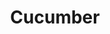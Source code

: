 ---
blog: https://cucumber.io/blog
git: https://github.com/cucumber
gitter: https://gitter.im/orgs/cucumber/rooms
images:
- cucumberio-ar21.svg
- cucumberio-icon.svg
logohandle: cucumberio
sort: cucumberio
title: Cucumber
twitter: https://x.com/cucumberbdd
website: https://cucumber.io/
wikipedia: https://en.wikipedia.org/wiki/Cucumber_(software)
---